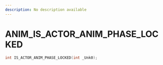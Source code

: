 ```yaml
---
description: No description available 
---
```


# ANIM\_IS_ACTOR_ANIM_PHASE_LOCKED

```cpp
int IS_ACTOR_ANIM_PHASE_LOCKED(int _Unk0);
```